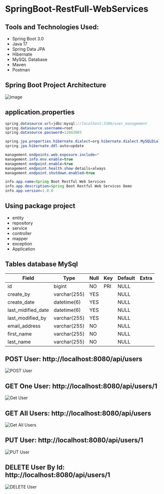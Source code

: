 # SpringBoot-RestFull-WebServices

## Tools and Technologies Used:
- Spring Boot 3.0
- Java 17
- Spring Data JPA
- Hibernate
- MySQL Database
- Maven
- Postman

## Spring Boot Project Architecture

![image](https://github.com/hoangtien2k3qx1/springboot-restfull-webservices/assets/122768076/e5ebeeba-bb94-40f9-bcac-268c7cbb9764)

## application.properties
```java
spring.datasource.url=jdbc:mysql://localhost:3306/user_management
spring.datasource.username=root    
spring.datasource.password=12042003

spring.jpa.properties.hibernate.dialect=org.hibernate.dialect.MySQLDialect
spring.jpa.hibernate.ddl-auto=update

management.endpoints.web.exposure.include=*
management.info.env.enable=true
management.endpoint.enable=true
management.endpoint.health.show-details=always
management.endpoint.shutdown.enabled=true

info.app.name=Spring Boot Restful Web Services
info.app.description=Spring Boot Restful Web Services Demo
info.app.version=1.0.0
```

## Using package project
- entity
- repository
- service
- controller
- mapper
- exception
- Application

## Tables database MySql
|Field|Type|Null|Key|Default|Extra|
|-----|----|----|---|-------|-----|
|id|bigint|NO|PRI|NULL||
|create_by|varchar(255)|YES||NULL||
|create_date|datetime(6)|YES||NULL||
|last_midified_date|datetime(6)|YES||NULL||
|last_modified_by|varchar(255)|YES||NULL||
|email_address|varchar(255)|NO||NULL||
|first_name|varchar(255)|NO||NULL||
|last_name|varchar(255)|NO||NULL||


## POST User: http://localhost:8080/api/users

![POST User](https://github.com/hoangtien2k3qx1/springboot-restfull-webservices/assets/122768076/c1091a07-78e3-4851-8320-546ef7667418)

## GET One User: http://localhost:8080/api/users/1

![Get User](https://github.com/hoangtien2k3qx1/springboot-restfull-webservices/assets/122768076/0153b42f-3bb3-4a73-8286-d437e28957a0)

## GET All Users: http://localhost:8080/api/users

![Get All Users](https://github.com/hoangtien2k3qx1/springboot-restfull-webservices/assets/122768076/8011f339-ba26-4142-b1a9-7d7087035dae)

## PUT User: http://localhost:8080/api/users/1

![PUT User](https://github.com/hoangtien2k3qx1/springboot-restfull-webservices/assets/122768076/af88175c-18c4-4439-97bd-fb382affabf8)

## DELETE User By Id: http://localhost:8080/api/users/1

![DELETE User](https://github.com/hoangtien2k3qx1/springboot-restfull-webservices/assets/122768076/711fb4b2-43bd-4c25-b156-b9ebd946fd88)




